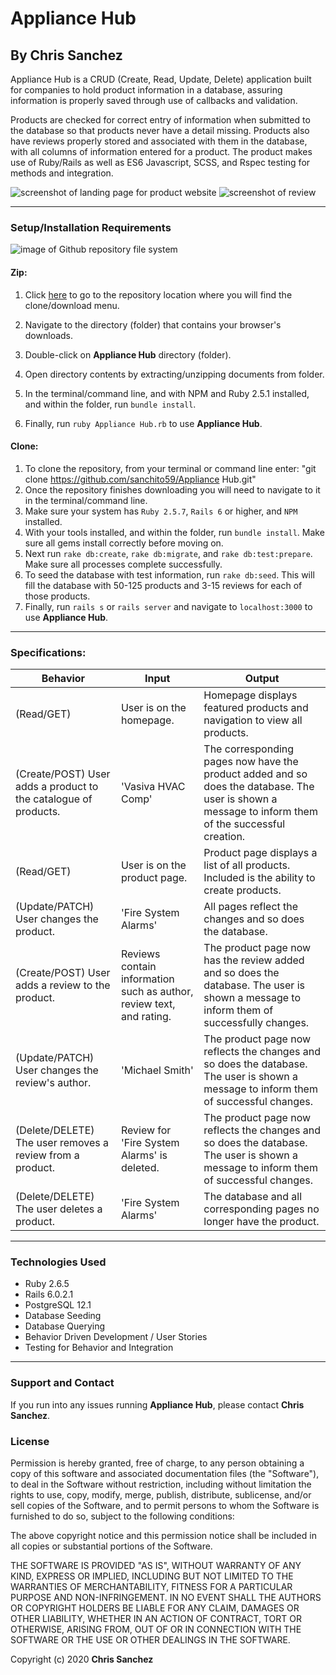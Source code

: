 # Appliance Hub

## By **Chris Sanchez**

Appliance Hub is a CRUD (Create, Read, Update, Delete) application built for companies to hold product information in a database, assuring information is properly saved through use of callbacks and validation.

Products are checked for correct entry of information when submitted to the database so that products never have a detail missing. Products also have reviews properly stored and associated with them in the database, with all columns of information entered for a product. The product makes use of Ruby/Rails as well as ES6 Javascript, SCSS, and Rspec testing for methods and integration.

![screenshot of landing page for product website](https://i.imgur.com/gQ2ItVn.png "read")
![screenshot of review](https://i.imgur.com/29d31kb.png "read")
- - - -
### Setup/Installation Requirements

![image of Github repository file system](https://i.imgur.com/UStodOA.jpg "read")

#### Zip:

1. Click [here](https://github.com/sanchito59/appliance_hub.git) to go to the repository location where you will find the clone/download menu.

 2. Navigate to the directory (folder) that contains your browser's downloads.
 3. Double-click on **Appliance Hub** directory (folder).
 4. Open directory contents by extracting/unzipping documents from folder.
 5. In the terminal/command line, and with NPM and Ruby 2.5.1 installed, and within the folder, run `bundle install`.
 6. Finally, run `ruby Appliance Hub.rb` to use **Appliance Hub**.

#### Clone: 

 1. To clone the repository, from your terminal or command line enter: "git clone  https://github.com/sanchito59/Appliance Hub.git"
 2. Once the repository finishes downloading you will need to navigate to it in the terminal/command line.
 3. Make sure your system has `Ruby 2.5.7`, `Rails 6` or higher, and `NPM` installed.
 4. With your tools installed, and within the folder, run `bundle install`. Make sure all gems install correctly before moving on.
 5. Next run `rake db:create`, `rake db:migrate`, and `rake db:test:prepare`. Make sure all processes complete successfully.
 6. To seed the database with test information, run `rake db:seed`. This will fill the database with 50-125 products and 3-15 reviews for each of those products.
 7. Finally, run `rails s` or `rails server` and navigate to `localhost:3000` to use **Appliance Hub**.

- - - -

### Specifications:

|Behavior|Input|Output|
|---|---|---|
|(Read/GET)|User is on the homepage. |Homepage displays featured products and navigation to view all products. |
|(Create/POST) User adds a product to the catalogue of products. |'Vasiva HVAC Comp'|The corresponding pages now have the product added and so does the database. The user is shown a message to inform them of the successful creation.|
|(Read/GET)|User is on the product page. |Product page displays a list of all products. Included is the ability to create products.|
|(Update/PATCH) User changes the product. |'Fire System Alarms'|All pages reflect the changes and so does the database.|
|(Create/POST) User adds a review to the product. |Reviews contain information such as author, review text, and rating.|The product page now has the review added and so does the database. The user is shown a message to inform them of successfully changes.|
|(Update/PATCH) User changes the review's author. |'Michael Smith'|The product page now reflects the changes and so does the database. The user is shown a message to inform them of successful changes.|
|(Delete/DELETE) The user removes a review from a product. |Review for 'Fire System Alarms' is deleted.|The product page now reflects the changes and so does the database. The user is shown a message to inform them of successful changes.|
|(Delete/DELETE) The user deletes a product. |'Fire System Alarms'|The database and all corresponding pages no longer have the product.|
- - - -

### Technologies Used

 - Ruby 2.6.5
 - Rails 6.0.2.1
 - PostgreSQL 12.1
 - Database Seeding
 - Database Querying
 - Behavior Driven Development / User Stories
 - Testing for Behavior and Integration

- - - -
### Support and Contact

If you run into any issues running **Appliance Hub**, please contact **Chris Sanchez**.

### License

Permission is hereby granted, free of charge, to any person obtaining a copy of this software and associated documentation files (the "Software"), to deal in the Software without restriction, including without limitation the rights to use, copy, modify, merge, publish, distribute, sublicense, and/or sell copies of the Software, and to permit persons to whom the Software is furnished to do so, subject to the following conditions:

The above copyright notice and this permission notice shall be included in all copies or substantial portions of the Software.

THE SOFTWARE IS PROVIDED "AS IS", WITHOUT WARRANTY OF ANY KIND, EXPRESS OR IMPLIED, INCLUDING BUT NOT LIMITED TO THE WARRANTIES OF MERCHANTABILITY, FITNESS FOR A PARTICULAR PURPOSE AND NON-INFRINGEMENT. IN NO EVENT SHALL THE AUTHORS OR COPYRIGHT HOLDERS BE LIABLE FOR ANY CLAIM, DAMAGES OR OTHER LIABILITY, WHETHER IN AN ACTION OF CONTRACT, TORT OR OTHERWISE, ARISING FROM, OUT OF OR IN CONNECTION WITH THE SOFTWARE OR THE USE OR OTHER DEALINGS IN THE SOFTWARE.

Copyright (c) 2020 **Chris Sanchez**
